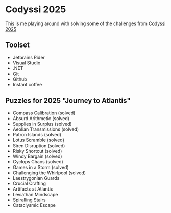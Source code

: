 # Codyssi 2025  

This is me playing around with solving some of the challenges from [Codyssi 2025](https://www.codyssi.com)  

## Toolset  
- Jetbrains Rider
- Visual Studio
- .NET
- Git
- Github
- Instant coffee

## Puzzles for 2025 "Journey to Atlantis"  
- Compass Calibration (solved)    
- Absurd Arithmetic (solved)  
- Supplies in Surplus (solved)  
- Aeolian Transmissions (solved)  
- Patron Islands (solved)  
- Lotus Scramble (solved)  
- Siren Disruption (solved)  
- Risky Shortcut (solved)  
- Windy Bargain (solved)  
- Cyclops Chaos (solved)  
- Games in a Storm (solved)  
- Challenging the Whirlpool (solved)  
- Laestrygonian Guards  
- Crucial Crafting  
- Artifacts at Atlantis  
- Leviathan Mindscape  
- Spiralling Stairs  
- Cataclysmic Escape  